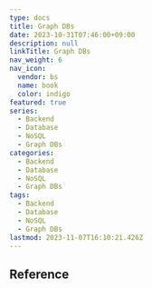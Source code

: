 ```yaml
---
type: docs
title: Graph DBs
date: 2023-10-31T07:46:00+09:00
description: null
linkTitle: Graph DBs
nav_weight: 6
nav_icon:
  vendor: bs
  name: book
  color: indigo
featured: true
series:
  - Backend
  - Database
  - NoSQL
  - Graph DBs
categories:
  - Backend
  - Database
  - NoSQL
  - Graph DBs
tags:
  - Backend
  - Database
  - NoSQL
  - Graph DBs
lastmod: 2023-11-07T16:10:21.426Z
---
```


## Reference
